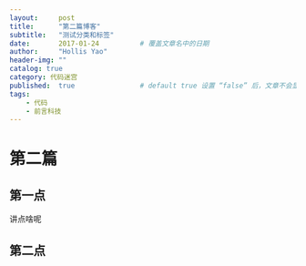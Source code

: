 ```yaml
---
layout:     post
title:      "第二篇博客"
subtitle:   "测试分类和标签"
date:       2017-01-24			# 覆盖文章名中的日期
author:     "Hollis Yao"
header-img: ""
catalog: true
category: 代码迷宫
published:  true   				# default true 设置 “false” 后，文章不会显示
tags:
    - 代码
    - 前言科技
---
```


# 第二篇

## 第一点

讲点啥呢

## 第二点